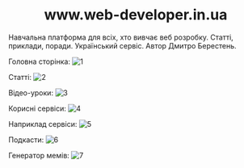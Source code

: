 <h1 align="center">www.web-developer.in.ua </h1>
Навчальна платформа для всіх, хто вивчає веб розробку. Статті, приклади, поради. Український сервіс. Автор Дмитро Берестень. 
<br/>

Головна сторінка:
![1](https://user-images.githubusercontent.com/87872240/230664983-81999461-78c5-4c34-9586-eadb808dd5bd.png)

Статті:
![2](https://user-images.githubusercontent.com/87872240/230665544-682ce9b5-e978-4806-a0d1-b5c738a20f22.png)

Відео-уроки:
![3](https://user-images.githubusercontent.com/87872240/230665049-d60399c7-0af2-48dc-b527-f90b80865b8f.png)

Корисні сервіси:
![4](https://user-images.githubusercontent.com/87872240/230665101-27ee1d3a-193a-4ab6-afa0-c5c64f34f0c4.png)

Наприклад сервіси:
![5](https://user-images.githubusercontent.com/87872240/230665141-2ed1fa86-c3d2-448c-9add-c2e2298834b0.png)

Подкасти:
![6](https://user-images.githubusercontent.com/87872240/230665178-d57bc709-96df-4490-9e37-855e0c184ddd.png)

Генератор мемів:
![7](https://user-images.githubusercontent.com/87872240/230665195-7f684053-db9a-4a7a-b7aa-fd2e35faab05.png)
